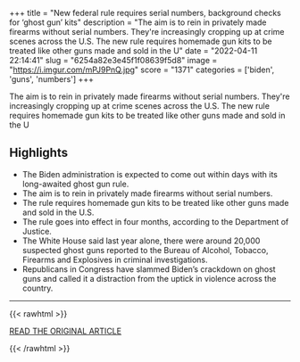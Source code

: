 +++
title = "New federal rule requires serial numbers, background checks for ‘ghost gun’ kits"
description = "The aim is to rein in privately made firearms without serial numbers. They're increasingly cropping up at crime scenes across the U.S. The new rule requires homemade gun kits to be treated like other guns made and sold in the U"
date = "2022-04-11 22:14:41"
slug = "6254a82e3e45f1f08639f5d8"
image = "https://i.imgur.com/mPJ9PnQ.jpg"
score = "1371"
categories = ['biden', 'guns', 'numbers']
+++

The aim is to rein in privately made firearms without serial numbers. They're increasingly cropping up at crime scenes across the U.S. The new rule requires homemade gun kits to be treated like other guns made and sold in the U

## Highlights

- The Biden administration is expected to come out within days with its long-awaited ghost gun rule.
- The aim is to rein in privately made firearms without serial numbers.
- The rule requires homemade gun kits to be treated like other guns made and sold in the U.S.
- The rule goes into effect in four months, according to the Department of Justice.
- The White House said last year alone, there were around 20,000 suspected ghost guns reported to the Bureau of Alcohol, Tobacco, Firearms and Explosives in criminal investigations.
- Republicans in Congress have slammed Biden’s crackdown on ghost guns and called it a distraction from the uptick in violence across the country.

---

{{< rawhtml >}}
  <p class="article-category">
    <a target="_blank" href="https://www.wftv.com/news/national/new-federal-rule-requires-serial-numbers-background-checks-ghost-gun-kits/JSY4FI3ETNBEZMEVAOVOYNXTQ4/">READ THE ORIGINAL ARTICLE</a>
  </p>
{{< /rawhtml >}}
